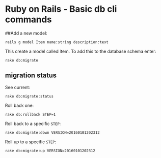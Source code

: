 # Ruby on Rails - Basic db cli commands


##Add a new model:
```
rails g model Item name:string description:text
```
This create a model called Item. To add this to the database schema enter:
```
rake db:migrate
```

## migration status

See current:
```
rake db:migrate:status
```

Roll back one:
```
rake db:rollback STEP=1
```

Roll back to a specific `STEP`:
```
rake db:migrate:down VERSION=20160101202312
```

Roll up to a specific `STEP`:
```
rake db:migrate:up VERSION=20160101202312
```
